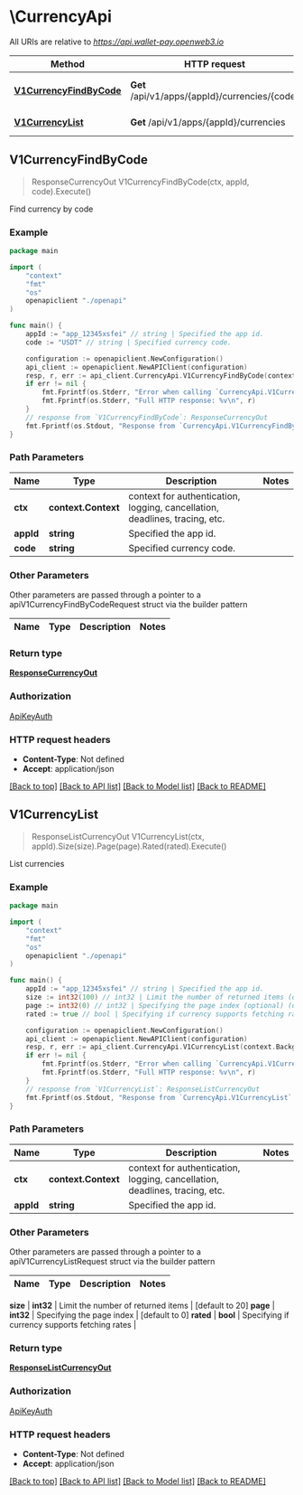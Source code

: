# \CurrencyApi

All URIs are relative to *https://api.wallet-pay.openweb3.io*

Method | HTTP request | Description
------------- | ------------- | -------------
[**V1CurrencyFindByCode**](CurrencyApi.md#V1CurrencyFindByCode) | **Get** /api/v1/apps/{appId}/currencies/{code} | Find currency by code
[**V1CurrencyList**](CurrencyApi.md#V1CurrencyList) | **Get** /api/v1/apps/{appId}/currencies | List currencies



## V1CurrencyFindByCode

> ResponseCurrencyOut V1CurrencyFindByCode(ctx, appId, code).Execute()

Find currency by code



### Example

```go
package main

import (
    "context"
    "fmt"
    "os"
    openapiclient "./openapi"
)

func main() {
    appId := "app_12345xsfei" // string | Specified the app id.
    code := "USDT" // string | Specified currency code.

    configuration := openapiclient.NewConfiguration()
    api_client := openapiclient.NewAPIClient(configuration)
    resp, r, err := api_client.CurrencyApi.V1CurrencyFindByCode(context.Background(), appId, code).Execute()
    if err != nil {
        fmt.Fprintf(os.Stderr, "Error when calling `CurrencyApi.V1CurrencyFindByCode``: %v\n", err)
        fmt.Fprintf(os.Stderr, "Full HTTP response: %v\n", r)
    }
    // response from `V1CurrencyFindByCode`: ResponseCurrencyOut
    fmt.Fprintf(os.Stdout, "Response from `CurrencyApi.V1CurrencyFindByCode`: %v\n", resp)
}
```

### Path Parameters


Name | Type | Description  | Notes
------------- | ------------- | ------------- | -------------
**ctx** | **context.Context** | context for authentication, logging, cancellation, deadlines, tracing, etc.
**appId** | **string** | Specified the app id. | 
**code** | **string** | Specified currency code. | 

### Other Parameters

Other parameters are passed through a pointer to a apiV1CurrencyFindByCodeRequest struct via the builder pattern


Name | Type | Description  | Notes
------------- | ------------- | ------------- | -------------



### Return type

[**ResponseCurrencyOut**](ResponseCurrencyOut.md)

### Authorization

[ApiKeyAuth](../README.md#ApiKeyAuth)

### HTTP request headers

- **Content-Type**: Not defined
- **Accept**: application/json

[[Back to top]](#) [[Back to API list]](../README.md#documentation-for-api-endpoints)
[[Back to Model list]](../README.md#documentation-for-models)
[[Back to README]](../README.md)


## V1CurrencyList

> ResponseListCurrencyOut V1CurrencyList(ctx, appId).Size(size).Page(page).Rated(rated).Execute()

List currencies



### Example

```go
package main

import (
    "context"
    "fmt"
    "os"
    openapiclient "./openapi"
)

func main() {
    appId := "app_12345xsfei" // string | Specified the app id.
    size := int32(100) // int32 | Limit the number of returned items (optional) (default to 20)
    page := int32(0) // int32 | Specifying the page index (optional) (default to 0)
    rated := true // bool | Specifying if currency supports fetching rates (optional)

    configuration := openapiclient.NewConfiguration()
    api_client := openapiclient.NewAPIClient(configuration)
    resp, r, err := api_client.CurrencyApi.V1CurrencyList(context.Background(), appId).Size(size).Page(page).Rated(rated).Execute()
    if err != nil {
        fmt.Fprintf(os.Stderr, "Error when calling `CurrencyApi.V1CurrencyList``: %v\n", err)
        fmt.Fprintf(os.Stderr, "Full HTTP response: %v\n", r)
    }
    // response from `V1CurrencyList`: ResponseListCurrencyOut
    fmt.Fprintf(os.Stdout, "Response from `CurrencyApi.V1CurrencyList`: %v\n", resp)
}
```

### Path Parameters


Name | Type | Description  | Notes
------------- | ------------- | ------------- | -------------
**ctx** | **context.Context** | context for authentication, logging, cancellation, deadlines, tracing, etc.
**appId** | **string** | Specified the app id. | 

### Other Parameters

Other parameters are passed through a pointer to a apiV1CurrencyListRequest struct via the builder pattern


Name | Type | Description  | Notes
------------- | ------------- | ------------- | -------------

 **size** | **int32** | Limit the number of returned items | [default to 20]
 **page** | **int32** | Specifying the page index | [default to 0]
 **rated** | **bool** | Specifying if currency supports fetching rates | 

### Return type

[**ResponseListCurrencyOut**](ResponseListCurrencyOut.md)

### Authorization

[ApiKeyAuth](../README.md#ApiKeyAuth)

### HTTP request headers

- **Content-Type**: Not defined
- **Accept**: application/json

[[Back to top]](#) [[Back to API list]](../README.md#documentation-for-api-endpoints)
[[Back to Model list]](../README.md#documentation-for-models)
[[Back to README]](../README.md)

